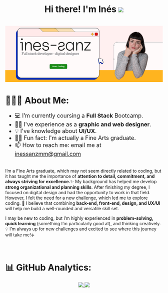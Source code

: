 <h1 align="center"><b>Hi there! I'm Inés </b><img src="https://media.giphy.com/media/hvRJCLFzcasrR4ia7z/giphy.gif" width="35"></h1>
<br>
<img src ="banner-github-01.png" margin-top="35">



<br>

# 👩🏻‍💻 About Me:

<ul style="font-size:18px;">
  <li>💻 I’m currently coursing a <b>Full Stack</b> Bootcamp.</li>
  <li>🙋🏻 I've experience as a <b>graphic and web designer</b>.</li>
  <li>💡 I've knowledge about <b>UI/UX</b>.</li>
  <li>☝🏼 Fun fact: I'm actually a Fine Arts graduate.</li>
  <li>📫 How to reach me: email me at <a href="mailto:inessanzmm@gmail.com">inessanzmm@gmail.com</a></li>
</ul>

<br>
<div style="font-size:14px;">
I’m a Fine Arts graduate, which may not seem directly related to coding, but it has taught me the importance of <b>attention to detail, commitment, and always striving for excellence.</b>✨ My background has helped me develop <b>strong organizational and planning skills</b>. After finishing my degree, I focused on digital design and had the opportunity to work in that field. However, I felt the need for a new challenge, which led me to explore coding. 🎯 I believe that combining <b>back-end, front-end, design, and UX/UI</b> will help me build a well-rounded and versatile skill set.

I may be new to coding, but I’m highly experienced in <b>problem-solving, quick learning</b> (something I’m particularly good at), and thinking creatively.💡 I’m always up for new challenges and excited to see where this journey will take me!✈️
 <div/>
<br>

# 📊 GitHub Analytics:
<div align="center" display="flex">
<a href="https://github.com/ArisGuimera">
  <img height="180em" src="https://github-readme-stats-eight-theta.vercel.app/api?username=ines-sanz&show_icons=true&theme=transparent&include_all_commits=true&count_private=true"/>
  <img height="180em" src="https://github-readme-stats-eight-theta.vercel.app/api/top-langs/?username=ines-sanz&layout=compact&langs_count=8&theme=transparent"/>
</a>
</div>


<!--
<!--
<img src ="banner-github-02.png" margin-top="35">
**Ines-sanz/ines-sanz** is a ✨ _special_ ✨ repository because its `README.md` (this file) appears on your GitHub profile.

Here are some ideas to get you started:
-->
